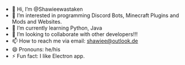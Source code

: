 - 👋 Hi, I’m @Shawieewastaken
- 👀 I’m interested in programming Discord Bots, Minecraft Plugins and Mods and Websites.
- 🌱 I’m currently learning Python, Java
- 💞️ I’m looking to collaborate with other developers!!!
- 📫 How to reach me via email: shawiee@outlook.de
- 😄 Pronouns: he/his
- ⚡ Fun fact: I like Electron app.

<!---
Shawieewastaken/Shawieewastaken is a ✨ special ✨ repository because its `README.md` (this file) appears on your GitHub profile.
You can click the Preview link to take a look at your changes.
--->
